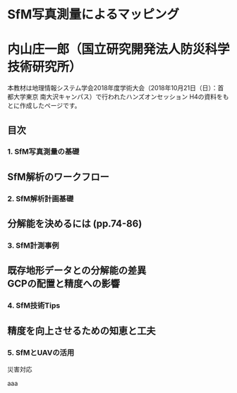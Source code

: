 # SfM写真測量によるマッピング  
# 内山庄一郎（国立研究開発法人防災科学技術研究所）  

本教材は地理情報システム学会2018年度学術大会（2018年10月21日（日）：首都大学東京 南大沢キャンパス）で行われたハンズオンセッション H4の資料をもとに作成したページです。

## 目次
### 1. SfM写真測量の基礎  
SfM解析のワークフロー  
---
### 2. SfM解析計画基礎  
分解能を決めるには (pp.74-86)
---
### 3. SfM計測事例  
既存地形データとの分解能の差異  
GCPの配置と精度への影響  
---
### 4. SfM技術Tips  
精度を向上させるための知恵と工夫
---
### 5. SfMとUAVの活用  
災害対応

aaa
